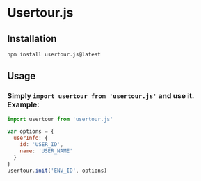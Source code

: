 # Usertour.js

## Installation

```sh
npm install usertour.js@latest
```

## Usage

### Simply `import usertour from 'usertour.js'` and use it. Example:

```js
import usertour from 'usertour.js'

var options = {
  userInfo: {
    id: 'USER_ID',
    name: 'USER_NAME'
  }
}
usertour.init('ENV_ID', options)
```
